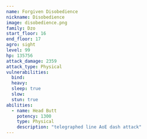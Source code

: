 ```yaml
---
name: Forgiven Disobedience
nickname: Disobedience
image: disobedience.png
family: Dzo
start_floor: 16
end_floor: 17
agro: sight
level: 99
hp: 135756
attack_damage: 2359
attack_type: Physical
vulnerabilities:
  bind: 
  heavy: 
  sleep: true
  slow: 
  stun: true
abilities:
  - name: Head Butt
    potency: 1300
    type: Physical
    description: "telegraphed line AoE dash attack"
---
```

